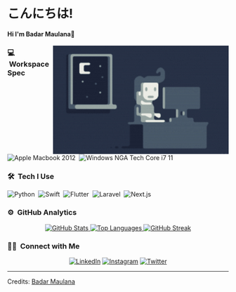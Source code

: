 # こんにちは! 
#### Hi I'm Badar Maulana👋
<img alt="Night Coding" src="https://raw.githubusercontent.com/AVS1508/AVS1508/master/assets/Night-Coding.gif" align="right" width="400"/>


### 💻 &nbsp;Workspace Spec
![Apple Macbook 2012](https://img.shields.io/badge/Apple-MacBook_Pro_2012-05122A?style=flat&logo=apple&logoColor=88E0EF)&nbsp;
![Windows NGA Tech Core i7 11](https://img.shields.io/badge/Windows-NGA_Tech_Core_i7_11-05122A?style=flat&logo=windows&logoColor=88E0EF)&nbsp;


### 🛠 &nbsp;Tech I Use
<p> <img src="https://img.shields.io/badge/-Python-05122A?style=flat&logo=python" alt="Python" />&nbsp; <img src="https://img.shields.io/badge/Swift-05122A?flat&logo=swift&logoColor=D06224" alt="Swift" />&nbsp; <img src="https://img.shields.io/badge/Flutter-05122A?style=flat&logo=flutter&logoColor=94B3FD" alt="Flutter" />&nbsp; <img src="https://img.shields.io/badge/Laravel-05122A?style=flat&logo=laravel&logoColor=FF2D20" alt="Laravel" />&nbsp; <img src="https://img.shields.io/badge/Next.js-05122A?style=flat&logo=next.js&logoColor=FFFFFF" alt="Next.js" /> </p>


### ⚙️ &nbsp;GitHub Analytics
<p align="center"> <a href="https://github.com/badadarr"> <img height="180em" src="https://github-readme-stats.vercel.app/api?username=badadarr&show_icons=true&theme=algolia&include_all_commits=true&count_private=true" alt="GitHub Stats" /> <img height="180em" src="https://github-readme-stats-eight-theta.vercel.app/api/top-langs/?username=badadarr&layout=compact&langs_count=8&theme=algolia" alt="Top Languages" /> <img height="180em" src="https://github-readme-streak-stats.herokuapp.com/?user=badadarr&theme=dark&hide_border=false" alt="GitHub Streak" /> </a> </p>

### 🤝🏻 &nbsp;Connect with Me
<p align="center"> <a href="https://linkedin.com/in/badadarrs"><img src="https://img.shields.io/badge/-Linkedin-0077B5?style=flat&logo=Linkedin&logoColor=white" alt="LinkedIn" /></a> <a href="https://www.instagram.com/mbadarre"><img src="https://img.shields.io/badge/-Instagram-E4405F?style=flat&logo=Instagram&logoColor=white" alt="Instagram" /></a> <a href="https://www.twitter.com/bididaw"><img src="https://img.shields.io/badge/-Twitter-1DA1F2?style=flat&logo=twitter&logoColor=white" alt="Twitter" /></a> </p>
  
-----
Credits: [Badar Maulana](https://github.com/badadarr)



